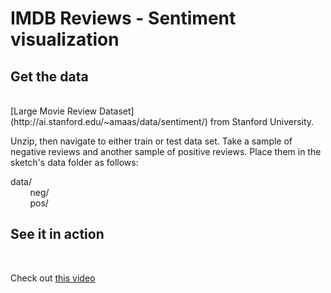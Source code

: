 # IMDB Reviews - Sentiment visualization

## Get the data
<br /> 
[Large Movie Review Dataset](http://ai.stanford.edu/~amaas/data/sentiment/) from Stanford University.

Unzip, then navigate to either train or test data set. Take a sample of negative reviews and another sample of positive reviews. Place them in the sketch's data folder as follows:<br />

data/<br /> 
&nbsp;&nbsp;&nbsp;&nbsp;&nbsp;&nbsp;&nbsp;&nbsp;neg/<br /> 
&nbsp;&nbsp;&nbsp;&nbsp;&nbsp;&nbsp;&nbsp;&nbsp;pos/

## See it in action
<br /> 

Check out [this video](http://vimeo.com/63261479)